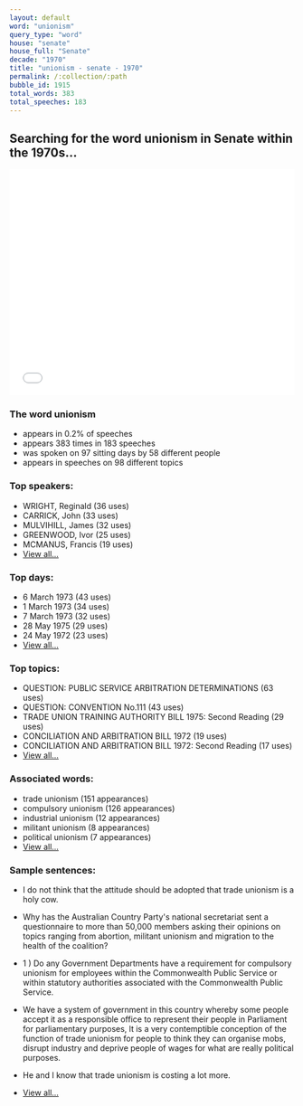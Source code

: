 ```yaml
---
layout: default
word: "unionism"
query_type: "word"
house: "senate"
house_full: "Senate"
decade: "1970"
title: "unionism - senate - 1970"
permalink: /:collection/:path
bubble_id: 1915
total_words: 383
total_speeches: 183
---
```



## Searching for the word **unionism** in Senate within the 1970s...

<iframe width="100%" height="400" frameborder="0" scrolling="no" src="//plot.ly/~wragge/1915.embed"></iframe>

### The word **unionism**

* appears in 0.2% of speeches
* appears 383 times in 183 speeches
* was spoken on 97 sitting days by 58 different people
* appears in speeches on 98 different topics

### Top speakers:

* WRIGHT, Reginald (36 uses)
* CARRICK, John (33 uses)
* MULVIHILL, James (32 uses)
* GREENWOOD, Ivor (25 uses)
* MCMANUS, Francis (19 uses)
* [View all...](speakers/)


### Top days:

* 6 March 1973 (43 uses)
* 1 March 1973 (34 uses)
* 7 March 1973 (32 uses)
* 28 May 1975 (29 uses)
* 24 May 1972 (23 uses)
* [View all...](days/)


### Top topics:

* QUESTION: PUBLIC SERVICE ARBITRATION DETERMINATIONS (63 uses)
* QUESTION: CONVENTION No.111 (43 uses)
* TRADE UNION TRAINING AUTHORITY BILL 1975: Second Reading (29 uses)
* CONCILIATION AND ARBITRATION BILL 1972 (19 uses)
* CONCILIATION AND ARBITRATION BILL 1972: Second Reading (17 uses)
* [View all...](topics/)


### Associated words:

* trade unionism (151 appearances)
* compulsory unionism (126 appearances)
* industrial unionism (12 appearances)
* militant unionism (8 appearances)
* political unionism (7 appearances)
* [View all...](collocations/)


### Sample sentences:

* I do not think that the attitude should be adopted that trade <span class="highlight">unionism</span> is a holy cow.

* Why has the Australian Country Party's national secretariat sent a questionnaire to more than 50,000 members asking their opinions on topics ranging from abortion, militant <span class="highlight">unionism</span> and migration to the health of the coalition?

* 1 ) Do any Government Departments have a requirement for compulsory <span class="highlight">unionism</span> for employees within the Commonwealth Public Service or within statutory authorities associated with the Commonwealth Public Service.

* We have a system of government in this country whereby some people accept it as a responsible office to represent their people in Parliament for parliamentary purposes, lt is a very contemptible conception of the function of trade <span class="highlight">unionism</span> for people to think they can organise mobs, disrupt industry and deprive people of wages for what are really political purposes.

* He and I know that trade <span class="highlight">unionism</span> is costing a lot more.

* [View all...](contexts/)
